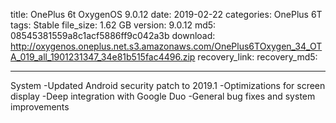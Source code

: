 title: OnePlus 6t OxygenOS 9.0.12
date: 2019-02-22
categories: OnePlus 6T
tags: Stable
file_size: 1.62 GB
version: 9.0.12
md5: 08545381559a8c1acf5886ff9c042a3b
download: http://oxygenos.oneplus.net.s3.amazonaws.com/OnePlus6TOxygen_34_OTA_019_all_1901231347_34e81b515fac4496.zip
recovery_link: 
recovery_md5:

---
System
-Updated Android security patch to 2019.1
-Optimizations for screen display 
-Deep integration with Google Duo
-General bug fixes and system improvements
